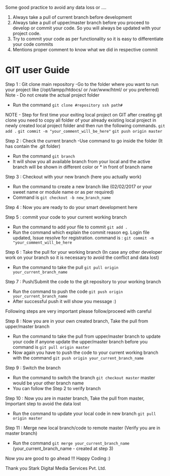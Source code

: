 
Some good practice to avoid any data loss or ....
1. Always take a pull of current branch before development
2. Always take a pull of upper/master branch before you proceed to develop or commit your code. So you will always be updated with your project code.
3. Try to commit your code as per functionality so it is easy to differentiate your code commits
4. Mentions proper comment to know what we did in respective commit

# GIT user Guide
Step 1 : Git clone main repository
-Go to the folder where you want to run your project like (/opt/lampp/htdocs/   or /var/www/html/ or you preferred) Note - Do not create the actual project folder
- Run the command ``git clone #repository ssh path#``

NOTE - Step for first time your exiting local project on GIT
after creating git clone you need to copy all folder of your already existing local project in newly created local project folder and then run the following commands.
``git add .``
``git commit -m "your_comment_will_be_here"``
``git push origin master``

Step 2 : Check the current branch
-Use command to go inside the folder (It has contain the .git folder)
- Run the command ``git branch``
- It will show you all available branch from your local and the active branch will be shown in different color or * in front of branch name

Step 3 : Checkout with your new branch (here you actually work)
- Run the command to create a new branch like (02/02/2017 or your sweet name or module name or as per required)
- Command is ``git checkout -b new_branch_name``

Step 4 : Now you are ready to do your smart development here

Step 5 : commit your code to your current working branch
- Run the command to add your file to commit ``git add . ``
- Run the command which explain the commit reason eg. Login file updated, Issue resolve for registration. command is : ``git commit -m "your_comment_will_be_here``

Step 6 : Take the pull for your working branch (In case any other developer work on your branch so it is necessary to avoid the conflict and data lost)
- Run the command to take the pull ``git pull origin your_current_branch_name``

Step 7 : Push/Submit the code to the git repository to your working branch
- Run the command to push the code ``git push origin your_current_branch_name``
- After successful push it will show you message :)

Following steps are very important please follow/proceed with careful

Step 8 : Now you are in your own created branch, Take the pull from upper/master branch
- Run the command to take the pull from upper/master branch to update your code if anyone update the upper/master branch before you command is ``git pull origin master``
- Now again you have to push the code to your current working branch with the command ``git push origin your_current_branch_name``

Step 9 : Switch the branch
- Run the command to switch the branch ``git checkout master``  master would be your other branch name
- You can follow the Step 2 to verify branch

Step 10 : Now you are in master branch, Take the pull from master, Important step to avoid the data lost
- Run the command to update your local code in new branch ``git pull origin master``

Step 11 : Merge new local branch/code to remote master (Verify you are in master branch)
- Run the command ``git merge your_current_branch_name`` (your_current_branch_name - created at step 3)

Now you are good to go ahead !!! Happy Coding :)

Thank you
Stark Digital Media Services Pvt. Ltd.
